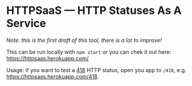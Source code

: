 # HTTPSaaS — HTTP Statuses As A Service

_Note: this is the first draft of this tool, there is a lot to improve!_

This can be run locally with `npm start` or you can chek it out here: https://httpsaas.herokuapp.com/

Usage: if you want to test a [418](https://en.wikipedia.org/wiki/Hyper_Text_Coffee_Pot_Control_Protocol) HTTP status, open you app to `/418`, e.g. https://httpsaas.herokuapp.com/418.
